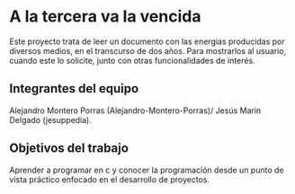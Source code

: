 # A la tercera va la vencida

Este proyecto trata de leer un documento con las energias producidas por diversos medios, en el transcurso de dos años. Para mostrarlos
al usuario, cuando este lo solicite, junto con otras funcionalidades de interés.

## Integrantes del equipo

Alejandro Montero Porras (Alejandro-Montero-Porras)/ Jesús Marín Delgado (jesuppedia).

## Objetivos del trabajo

Aprender a programar en c y conocer la programación desde un punto de vista práctico enfocado en el desarrollo de proyectos.
